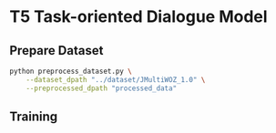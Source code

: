 # T5 Task-oriented Dialogue Model
## Prepare Dataset

```bash
python preprocess_dataset.py \
    --dataset_dpath "../dataset/JMultiWOZ_1.0" \
    --preprocessed_dpath "processed_data"
```

## Training
